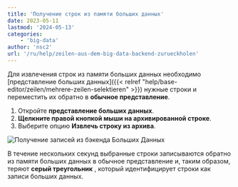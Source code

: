 ```yaml
---
title: 'Получение строк из памяти больших данных'
date: 2023-05-11
lastmod: '2024-05-13'
categories:
    - 'big-data'
author: 'nsc2'
url: '/ru/help/zeilen-aus-dem-big-data-backend-zurueckholen'
---
```


Для извлечения строк из памяти больших данных необходимо [представление больших данных]({{< relref "help/base-editor/zeilen/mehrere-zeilen-selektieren" >}}) нужные строки и переместить их обратно в **обычное представление**.

1. Откройте **представление больших данных**.
2. **Щелкните правой кнопкой мыши на архивированной строке**.
3. Выберите опцию **Извлечь строку из архива**.

![Получение записей из бэкенда Больших Данных](https://seatable.io/wp-content/uploads/2023/05/unarchive-rows-out-of-the-big-data-backend.png)

В течение нескольких секунд выбранные строки записываются обратно из памяти больших данных в обычное представление и, таким образом, теряют **серый треугольник** , который идентифицирует строки как записи больших данных.
